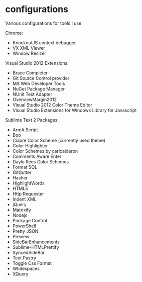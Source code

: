 configurations
==============

Various configurations for tools I use


Chrome:
* KnockoutJS context debugger
* VX XML Viewer
* Window Resizer

Visual Studio 2012 Extensions:
* Brace Completer
* Git Source Control provider
* MS Web Developer Tools
* NuGet Package Manager
* NUnit Test Adapter
* OverviewMargin2012
* Visual Studio 2012 Color Theme Editor
* Visual Studio Extensions för Windows Library for Javascript

Sublime Text 2 Packages:
* ArmA Script
* Boo
* Ciapre Color Scheme (currently used theme)
* Color Highlighter
* Color Schemes by carlcalderon
* Comments Aware Enter
* Dayle Rees Color Schemes
* Format SQL
* GitGutter
* Hasher
* HighlightWords
* HTML5
* Http Requester
* Indent XML
* jQuery
* Matrixify
* Nodejs
* Package Control
* PowerShell
* Pretty JSON
* Preview
* SideBarEnhancements
* Sublime-HTMLPrettify
* SyncedSideBar
* Text Pastry
* Toggle Css Format
* Whitespaces
* XQuery
